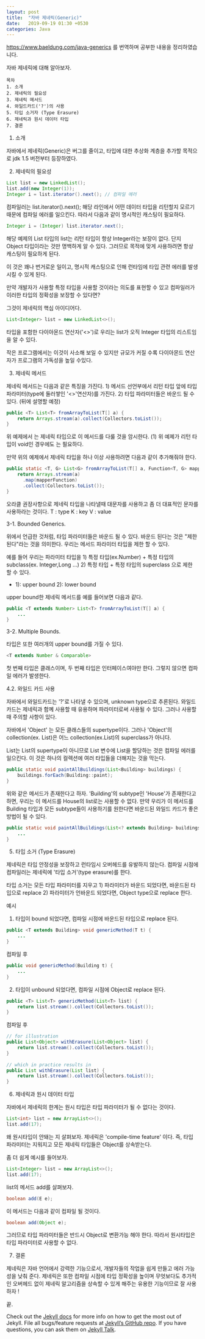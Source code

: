 ```yaml
---
layout: post
title:  "자바 제네릭(Generic)"
date:   2019-09-19 01:30 +0530
categories: Java
---
```


https://www.baeldung.com/java-generics 를 번역하며 공부한 내용을 정리하였습니다.

자바 제네릭에 대해 알아보자.

	목차
	1. 소개
	2. 제네릭의 필요성
	3. 제네릭 메서드
	4. 와일드카드('?')의 사용
	5. 타입 소거자 (Type Erasure)
	6. 제네릭과 원시 데이터 타입
	7. 결론

1. 소개

자바에서 제네릭(Generic)은 버그를 줄이고, 타입에 대한 추상화 계층을 추가할 목적으로
jdk 1.5 버전부터 등장하였다.

2. 제네릭의 필요성


```java
List list = new LinkedList();
list.add(new Integer(1)); 
Integer i = list.iterator().next(); // 컴파일 에러
```

컴파일러는 
list.iterator().next(); 
해당 라인에서 어떤 데이터 타입을 리턴할지 모르기 때문에 컴파일 에러를 일으킨다.
따라서 다음과 같이 명시적인 캐스팅이 필요하다.

```java
Integer i = (Integer) list.iterator.next();
```
해당 예제의 List 타입의 list는 리턴 타입이 항상 Integer라는 보장이 없다.
단지 Object 타입이라는 것만 명백하게 알 수 있다.
그러므로 목적에 맞게 사용하려면 항상 캐스팅이 필요하게 된다.

이 것은 꽤나 번거로운 일이고, 명시적 캐스팅으로 인해 
런타임에 타입 관련 에러를 발생시킬 수 있게 된다.

만약 개발자가 사용할 특정 타입을 사용할 것이라는 의도를 표현할 수 있고
컴파일러가 이러한 타입의 정확성을 보장할 수 있다면?

그것이 제네릭의 핵심 아이디어다.

```java
List<Integer> list = new LinkedList<>();
```

타입을 포함한 다이아몬드 연산자('<>')로 우리는 list가 오직 Integer 타입의 
리스트임을 알 수 있다.

작은 프로그램에서는 이것이 사소해 보일 수 있지만
규모가 커질 수록 다이아몬드 연산자가 프로그램의 가독성을 높일 수있다.


3. 제네릭 메서드

제네릭 메서드는 다음과 같은 특징을 가진다.
	1) 메서드 선언부에서 리턴 타입 앞에 타입 파라미터(type에 둘러쌓인 '<>'연산자)를 가진다.
	2) 타입 파라미터들은 바운드 될 수 있다. (뒤에 설명할 예정)

```java
public <T> List<T> fromArrayToList(T[] a) {   
    return Arrays.stream(a).collect(Collectors.toList());
}
```
위 예제에서 <T>는 제네릭 타입으로 이 메서드를 다룰 것을 암시한다. (1)
위 예졔가 리턴 타입이 void인 경우에도 <T>는 필요하다.

만약 위의 예제에서 제네릭 타입을 하나 이상 사용하려면 다음과 같이 추가해줘야 한다.
```java
public static <T, G> List<G> fromArrayToList(T[] a, Function<T, G> mapperFunction) {
    return Arrays.stream(a)
      .map(mapperFunction)
      .collect(Collectors.toList());
}
``` 
오라클 권장사항으로 제네릭 타입을 나타낼때 대문자를 사용하고 
좀 더 대표적인 문자를 사용하라는 것이다.
T : type
K : key
V : value

3-1. Bounded Generics.

위에서 언급한 것처럼, 타입 파라미터들은 바운드 될 수 있다. 
바운드 된다는 것은 "제한된다"라는 것을 의미한다. 
우리는 메서드 파라미터 타입을 제한 할 수 있다.

예를 들어 우리는 파라미터 타입을 
	1) 특정 타입(ex.Number) + 특정 타입의 subclass(ex. Integer,Long ...)
	2) 특정 타입 + 특정 타입의 superclass
으로 제한 할 수 있다.
* 1): upper bound 2): lower bound

upper bound한 제네릭 메서드를 예를 들어보면 다음과 같다.
```java
public <T extends Number> List<T> fromArrayToList(T[] a) {
    ...
}
```

3-2. Multiple Bounds.

타입은 또한 여러개의 upper bound를 가질 수 있다.
```java
<T extends Number & Comparable>
```
첫 번째 타입은 클래스이며, 두 번째 타입은 인터페이스여야만 한다.
그렇지 않으면 컴파일 에러가 발생한다.

4.2. 와일드 카드 사용

자바에서 와일드카드는 '?'로 나타낼 수 있으며, unknown type으로 추론된다.
와일드카드는 제네릭과 함꼐 사용할 때 유용하며 파라미터로써 사용될 수 있다.
그러나 사용할때 주의할 사항이 있다.

자바에서 'Object' 는 모든 클래스들의 supertype이다.
그러나 'Object'의 collection(ex. List<Object>)은 
어느 collection(ex.List<String>)의 superclass가 아니다.

List<Object>는 List<String>의 supertype이 아니므로
List<Object> 변수에 List<String>을 할당하는 것은 컴파일 에러를 일으킨다.
이 것은 하나의 컬렉션에 여러 타입들을 더해지는 것을 막는다.


```java
public static void paintAllBuildings(List<Building> buildings) {
    buildings.forEach(Building::paint);
}
```
위와 같은 메서드가 존재한다고 하자.
'Building'의 subtype인 'House'가 존재한다고 하면, 우리는 이 메서드를 
House의 list로는 사용할 수 없다. 만약 우리가 이 메서드를 Building 타입과
모든 subtype들이 사용하기를 원한다면 바운드된 와일드 카드가 좋은 방법이 될 수 있다.

```java
public static void paintAllBuildings(List<? extends Building> buildings) {
    ...
}
```  

5. 타입 소거 (Type Erasure)

제네릭은 타입 안정성을 보장하고 런타임시 오버헤드를 유발하지 않는다.
컴파일 시점에 컴파일러는 제네릭에 '타입 소거'(type erasure)를 한다.

타입 소거는 모든 타입 파라미터를 지우고
	1) 파라미터가 바운드 되었다면, 바운드된 타입으로 replace
	2) 파라미터가 언바운드 되었다면, Object type으로 replace 한다.

예시
1) 타입이 bound 되었다면, 컴파일 시점에 바운드된 타입으로 replace 된다.

```java
public <T extends Building> void genericMethod(T t) {
    ...
}
```

컴파일 후

```java
public void genericMethod(Building t) {
    ...
}
```

2) 타입이 unbound 되었다면, 컴파일 시점에 Object로 replace 된다.
```java
public <T> List<T> genericMethod(List<T> list) {
    return list.stream().collect(Collectors.toList());
}
```

컴파일 후

```java
// for illustration
public List<Object> withErasure(List<Object> list) {
    return list.stream().collect(Collectors.toList());
}
 
// which in practice results in
public List withErasure(List list) {
    return list.stream().collect(Collectors.toList());
}
``` 

6. 제네릭과 원시 데이터 타입

자바에서 제네릭의 한계는 원시 타입은 타입 파라미터가 될 수 없다는 것이다.

```java
List<int> list = new ArrayList<>();
list.add(17);
```

왜 원시타입이 안돼는 지 살펴보자.
제네릭은 'compile-time feature' 이다.
즉, 타입 파라미터는 지워지고 모든 제네릭 타입들은 Object를 상속받는다.

좀 더 쉽게 예시를 들어보자.

```java
List<Integer> list = new ArrayList<>();
list.add(17);
```
list의 메서드 add를 살펴보자.

```java
boolean add(E e);
```

이 메서드는 다음과 같이 컴파일 될 것이다.

```java
boolean add(Object e);
```

그러므로 타입 파라미터들은 반드시 Object로 변환가능 해야 한다.
따라서 원시타입은 타입 파라미터로 사용할 수 없다.


7. 결론

제네릭은 자바 언어에서 강력한 기능으로서, 개발자들의 작업을 쉽게 만들고 에러 가능성을 낮춰 준다.
제네릭은 또한 컴파일 시점에 타입 정확성을 높이며 무엇보다도 추가적인 오버헤드 없이
제네릭 알고리즘을 상속할 수 있게 해주는 유용한 기능이므로 잘 사용하자 !

끝.


Check out the [Jekyll docs][jekyll-docs] for more info on how to get the most out of Jekyll. File all bugs/feature requests at [Jekyll’s GitHub repo][jekyll-gh]. If you have questions, you can ask them on [Jekyll Talk][jekyll-talk].

[jekyll-docs]: https://jekyllrb.com/docs/home
[jekyll-gh]:   https://github.com/jekyll/jekyll
[jekyll-talk]: https://talk.jekyllrb.com/
